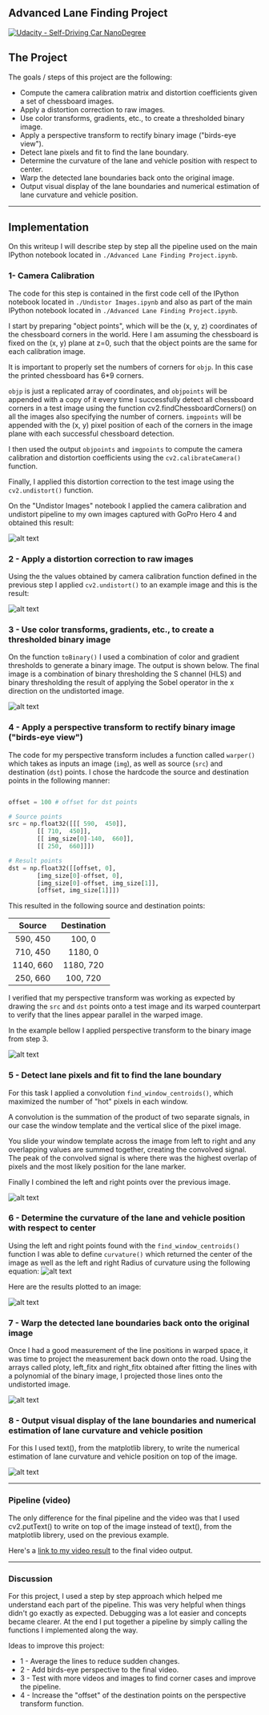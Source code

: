 ## Advanced Lane Finding Project
[![Udacity - Self-Driving Car NanoDegree](https://s3.amazonaws.com/udacity-sdc/github/shield-carnd.svg)](http://www.udacity.com/drive)

The Project
---

The goals / steps of this project are the following:

* Compute the camera calibration matrix and distortion coefficients given a set of chessboard images.
* Apply a distortion correction to raw images.
* Use color transforms, gradients, etc., to create a thresholded binary image.
* Apply a perspective transform to rectify binary image ("birds-eye view").
* Detect lane pixels and fit to find the lane boundary.
* Determine the curvature of the lane and vehicle position with respect to center.
* Warp the detected lane boundaries back onto the original image.
* Output visual display of the lane boundaries and numerical estimation of lane curvature and vehicle position.

---

[//]: # (Image References)

[image1]: ./examples/gopro.png "Undistorted"
[image2]: ./examples/undistorted.png "Example image undistorted"
[image3]: ./examples/binary.png "Binary Example"
[image4]: ./examples/top_down.png "Warp Example"
[image5]: ./examples/fitted.png "Fit Visual"
[image6]: ./examples/curvature.png "Curvature"
[image7]: ./examples/warp_back.png "Warp the detected lane boundaries back"
[image8]: ./examples/output_curvature.png "Output curvature"
[image9]: ./examples/formula.png "Equation"
[video1]: ./project_video_result.mp4 "Video"

## Implementation

On this writeup I will describe step by step all the pipeline used on the main IPython notebook located in `./Advanced Lane Finding Project.ipynb`.

### 1- Camera Calibration

The code for this step is contained in the first code cell of the IPython notebook located in `./Undistor Images.ipynb` and also as part of the main IPython notebook located in `./Advanced Lane Finding Project.ipynb`.  

I start by preparing "object points", which will be the (x, y, z) coordinates of the chessboard corners in the world. Here I am assuming the chessboard is fixed on the (x, y) plane at z=0, such that the object points are the same for each calibration image.

It is important to properly set the numbers of corners for `objp`. In this case the printed chessboard has 6*9 corners.

`objp` is just a replicated array of coordinates, and `objpoints` will be appended with a copy of it every time I successfully detect all chessboard corners in a test image using the function cv2.findChessboardCorners() on all the images also specifying the number of corners. `imgpoints` will be appended with the (x, y) pixel position of each of the corners in the image plane with each successful chessboard detection.  

I then used the output `objpoints` and `imgpoints` to compute the camera calibration and distortion coefficients using the `cv2.calibrateCamera()` function.  

Finally, I applied this distortion correction to the test image using the `cv2.undistort()` function.

On the "Undistor Images" notebook I applied the camera calibration and undistort pipeline to my own images captured with GoPro Hero 4 and obtained this result:

![alt text][image1]

### 2 - Apply a distortion correction to raw images

Using the the values obtained by camera calibration function defined in the previous step I applied `cv2.undistort()` to an example image and this is the result:

![alt text][image2]

### 3 - Use color transforms, gradients, etc., to create a thresholded binary image

On the function `toBinary()` I used a combination of color and gradient thresholds to generate a binary image. The output is shown below. The final image is a combination of binary thresholding the S channel (HLS) and binary thresholding the result of applying the Sobel operator in the x direction on the undistorted image.

![alt text][image3]

### 4 - Apply a perspective transform to rectify binary image ("birds-eye view")

The code for my perspective transform includes a function called `warper()` which takes as inputs an image (`img`), as well as source (`src`) and destination (`dst`) points.  I chose the hardcode the source and destination points in the following manner:

```python

offset = 100 # offset for dst points

# Source points
src = np.float32([[[ 590,  450]],
		[[ 710,  450]],
		[[ img_size[0]-140,  660]],
		[[ 250,  660]]])

# Result points        
dst = np.float32([[offset, 0],
		[img_size[0]-offset, 0],
		[img_size[0]-offset, img_size[1]],
		[offset, img_size[1]]])
```

This resulted in the following source and destination points:

| Source        | Destination   |
|:-------------:|:-------------:|
| 590, 450      | 100, 0        |
| 710, 450      | 1180, 0       |
| 1140, 660     | 1180, 720     |
| 250, 660      | 100, 720      |

I verified that my perspective transform was working as expected by drawing the `src` and `dst` points onto a test image and its warped counterpart to verify that the lines appear parallel in the warped image.

In the example bellow I applied perspective transform to the binary image from step 3.

![alt text][image4]

### 5 - Detect lane pixels and fit to find the lane boundary

For this task I applied a convolution `find_window_centroids()`, which maximized the number of "hot" pixels in each window.

A convolution is the summation of the product of two separate signals, in our case the window template and the vertical slice of the pixel image.

You slide your window template across the image from left to right and any overlapping values are summed together, creating the convolved signal. The peak of the convolved signal is where there was the highest overlap of pixels and the most likely position for the lane marker.

Finally I combined the left and right points over the previous image.

![alt text][image5]

### 6 - Determine the curvature of the lane and vehicle position with respect to center

Using the left and right points found with the `find_window_centroids()` function I was able to define `curvature()` which returned the center of the image as well as the left and right Radius of curvature using the following equation:
![alt text][image9]

Here are the results plotted to an image:

![alt text][image6]

### 7 - Warp the detected lane boundaries back onto the original image

Once I had a good measurement of the line positions in warped space, it was time to project the measurement back down onto the road. Using the arrays called ploty, left_fitx and right_fitx obtained after fitting the lines with a polynomial of the binary image, I projected those lines onto the undistorted image.

![alt text][image7]

### 8 - Output visual display of the lane boundaries and numerical estimation of lane curvature and vehicle position

For this I used text(), from the matplotlib librery, to write the numerical estimation of lane curvature and vehicle position on top of the image.

![alt text][image8]

---

### Pipeline (video)

The only difference for the final pipeline and the video was that I used cv2.putText() to write on top of the image instead of text(), from the matplotlib librery, used on the previous example.

Here's a [link to my video result](./project_video_result.mp4) to the final video output.

---

### Discussion

For this project, I used a step by step approach which helped me understand each part of the pipeline. This was very helpful when things didn't go exactly as expected. Debugging was a lot easier and concepts became clearer. At the end I put together a pipeline by simply calling the functions I implemented along the way.

Ideas to improve this project:
* 1 - Average the lines to reduce sudden changes.
* 2 - Add birds-eye perspective to the final video.
* 3 - Test with more videos and images to find corner cases and improve the pipeline.
* 4 - Increase the "offset" of the destination points on the perspective transform function.

